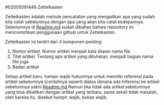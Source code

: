 #02005091446 Zettelkasten

Zettelkasten adalah metode pencatatan yang mengaitkan apa yang sudah kita catat sebelumnya dengan apa yang akan kita catat kedepannya. 
Sebelumnya di [Readme.md](https://github.com/rizaramadan/contoh-zk/blob/main/README.md) sudah dibahas bahwa repository ini mencontohkan penggunaan
github untuk Zettelkasten. 

Zettelkasten ini terdiri dari 4 komponen penting:
1. Nomor artikel. Nomor artikel menjadi kata depan nama file
2. Titel artikel. Tentang apa artikel yang dituliskan, menjadi bagian nama file juga
3. Badan artikel

Setiap artikel baru, hampir wajib hukumnya untuk memiliki referensi pada artikel sebelumnya (contohnya seperti diatas dimana ada referensi ke artikel
sebelumnya yakni [Readme.md](https://github.com/rizaramadan/contoh-zk/blob/main/README.md).Namun jika tidak ada artikel sebelumnya yang bisa dikaitkan 
dengan artikel yang terbaru, sama sekali tidak masalah, oleh karena itu, disebut hampir wajib, bukan wajib.
